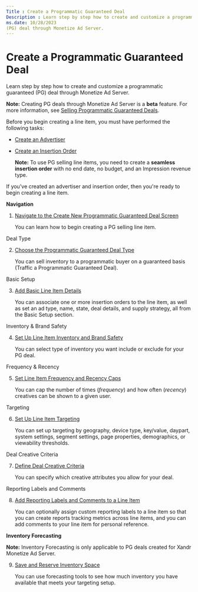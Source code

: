 ```yaml
---
Title : Create a Programmatic Guaranteed Deal
Description : Learn step by step how to create and customize a programmatic guaranteed
ms.date: 10/28/2023
(PG) deal through Monetize Ad Server.
---
```



# Create a Programmatic Guaranteed Deal



Learn step by step how to create and customize a programmatic guaranteed
(PG) deal through Monetize Ad Server.





<b>Note:</b> Creating PG deals through
Monetize Ad Server is a **beta** feature. For
more information, see
<a href="programmatic-guaranteed-selling-line-items.md" class="xref"
title="Programmatic guaranteed (PG) selling line items provide a workflow for you to for create and sell PG deals to buyers who use Microsoft Invest and other partner DSPs.">Selling
Programmatic Guaranteed Deals</a>.



Before you begin creating a line item, you must have performed the
following tasks:

- <a href="create-an-advertiser.md" class="xref">Create an
  Advertiser</a>
- <a href="create-an-insertion-order.md" class="xref">Create an
  Insertion Order</a>
  

  <b>Note:</b> To use PG selling line items,
  you need to create a **seamless insertion order** with no end date, no
  budget, and an Impression revenue
  type.

  

If you've created an advertiser and insertion order, then you're ready
to begin creating a line item.





<div class="li stepsection">

**Navigation**



1.  <a
    href="navigate-to-the-create-a-new-deal-line-item-screen-monetize.md"
    class="xref"
    title="To create a new programmatic guaranteed (PG) deal, start by pre-selecting a pacing option for your guaranteed deal, then proceed from the Create New Programmatic Guaranteed Deal screen.">Navigate
    to the Create New Programmatic Guaranteed Deal Screen</a>
    

    You can learn how to begin creating a PG selling line item.

    

<div class="li stepsection">

Deal Type



2.  <a href="choose-the-programmatic-guaranteed-deal-type.md" class="xref"
    title="To create a Programmatic Guaranteed Deal, select this deal type in the Create New Deal Line Item screen.">Choose
    the Programmatic Guaranteed Deal Type</a>
    

    You can sell inventory to a programmatic buyer on a guaranteed basis
    (Traffic a Programmatic Guaranteed
    Deal).

    

<div class="li stepsection">

Basic Setup



3.  <a
    href="add-basic-line-item-details-to-traffic-a-programmatic-guaranteed-deal.md"
    class="xref"
    title="You can associate one or more insertion orders to the programmatic guaranteed line item, create a deal for a buyer, as well as set an ad type, name, and state, all from the Basic Setup section.">Add
    Basic Line Item Details</a>
    

    You can associate one or more insertion orders to the line item, as
    well as set an ad type, name, state, deal details, and supply
    strategy, all from the Basic
    Setup section.

    

<div class="li stepsection">

Inventory & Brand Safety



4.  <a href="set-up-line-item-inventory-and-brand-safety-pgli-monetize.md"
    class="xref"
    title="You can use the line item Inventory and Brand Safety section to target universal or custom content categories, specify your inventory types.">Set
    Up Line Item Inventory and Brand Safety</a>
    

    You can select type of inventory you want include or exclude for
    your PG deal.

    

<div class="li stepsection">

Frequency & Recency



5.  <a href="set-line-item-frequency-and-recency-caps.md" class="xref"
    title="You can cap the number of times (frequency) and how often (recency) creatives can be shown to a given user.">Set
    Line Item Frequency and Recency Caps</a>
    

    You can cap the number of times (*frequency*) and how often
    (*recency*) creatives can be shown to a given user.

    

<div class="li stepsection">

Targeting



6.  <a href="programmatic-guaranteed-selling-line-item-targeting.md"
    class="xref"
    title="You can use the Programmatic Guaranteed line item targeting settings to decide how your deal&#39;s buyer targets and serves creatives on your inventory by including geography, device type, system, daypart, key/value, page property, and demographic information.">Set
    Up Line Item Targeting</a>
    

    You can set up targeting by geography, device type, key/value,
    daypart, system settings, segment settings, page properties,
    demographics, or viewability thresholds.

    

<div class="li stepsection">

Deal Creative Criteria



7.  <a href="define-deal-creative-criteria.md" class="xref"
    title="Setting deal creative criteria for your Programmatic Guaranteed selling line item (PG selling line item) allows you to override you network and publisher ad quality settings for your Programmatic Guaranteed deal (PG deal).">Define
    Deal Creative Criteria</a>
    

    You can specify which creative attributes you allow for your deal.

    

<div class="li stepsection">

Reporting Labels and Comments



8.  <a href="add-reporting-labels-and-comments-to-a-line-item.md"
    class="xref"
    title="You can optionally assign custom reporting labels (Trafficker, Sales Rep, and Line Item Type) to a line item so that you can create reports tracking metrics across multiple line items, as well as add comments to a line item for your reference. Comments will not appear in reporting.">Add
    Reporting Labels and Comments to a Line Item</a>
    

    You can optionally assign custom reporting labels to a line item so
    that you can create reports tracking metrics across line items, and
    you can add comments to your line item for personal reference.

    

<div class="li stepsection">

**Inventory Forecasting**



<b>Note:</b> Inventory Forecasting is only
applicable to PG deals created for Xandr
Monetize Ad Server.





9.  <a href="inventory-forecasting.md" class="xref">Save and Reserve
    Inventory Space</a>
    

    You can use forecasting tools to see how much inventory you have
    available that meets your targeting setup.

    






